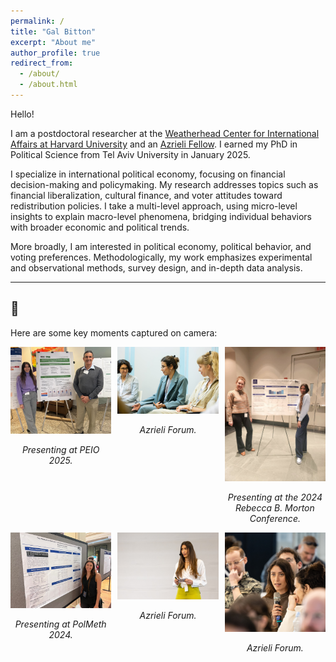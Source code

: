 ```yaml
---
permalink: /
title: "Gal Bitton"
excerpt: "About me"
author_profile: true
redirect_from: 
  - /about/
  - /about.html
---
```


Hello!

I am a postdoctoral researcher at the [Weatherhead Center for International Affairs at Harvard University](https://www.wcfia.harvard.edu) and an [Azrieli Fellow](https://azrielifoundation.org/fellows/directory/). I earned my PhD in Political Science from Tel Aviv University in January 2025.

I specialize in international political economy, focusing on financial decision-making and policymaking. My research addresses topics such as financial liberalization, cultural finance, and voter attitudes toward redistribution policies. I take a multi-level approach, using micro-level insights to explain macro-level phenomena, bridging individual behaviors with broader economic and political trends.

More broadly, I am interested in political economy, political behavior, and voting preferences. Methodologically, my work emphasizes experimental and observational methods, survey design, and in-depth data analysis.

---

## 📸 

<p>Here are some key moments captured on camera:</p>

<div style="display: flex; justify-content: space-between; flex-wrap: wrap;">
    <div style="text-align: center; width: 32%;">
        <img src="/images/PEIO2025.JPG" alt="Presenting at PEIO 2025" width="100%">
        <p><em>Presenting at PEIO 2025.</em></p>
    </div>
    <div style="text-align: center; width: 32%;">
        <img src="/images/photo1.jpg" alt="Azrieli Forum" width="100%">
        <p><em>Azrieli Forum.</em></p>
    </div>
    <div style="text-align: center; width: 32%;">
        <img src="/images/NYU2024.jpg" alt="Presenting at the 2024 Rebecca B. Morton Conference" width="100%">
        <p><em>Presenting at the 2024 Rebecca B. Morton Conference.</em></p>
    </div>
    <div style="text-align: center; width: 32%;">
        <img src="/images/PolMeth2024.jpg" alt="Presenting at PolMeth 2024" width="100%">
        <p><em>Presenting at PolMeth 2024.</em></p>
    </div>
    <div style="text-align: center; width: 32%;">
        <img src="/images/photo2.jpg" alt="Azrieli Forumy" width="100%">
        <p><em>Azrieli Forum.</em></p>
    </div>
    <div style="text-align: center; width: 32%;">
        <img src="/images/photo3.jpg" alt="Azrieli Forum" width="100%">
        <p><em>Azrieli Forum.</em></p>
    </div>
</div>


